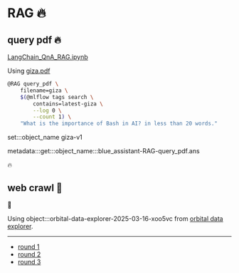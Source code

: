 # RAG 🔥

## query pdf 🔥

[LangChain_QnA_RAG.ipynb](../../../notebooks/LangChain_QnA_RAG-3.ipynb)

Using [giza.pdf](https://kamangir-public.s3.ca-central-1.amazonaws.com/giza-v1/giza.pdf)

```bash
@RAG query_pdf \
    filename=giza \
    $(@mlflow tags search \
        contains=latest-giza \
        --log 0 \
        --count 1) \
    "What is the importance of Bash in AI? in less than 20 words."
```

set:::object_name giza-v1

metadata:::get:::object_name:::blue_assistant-RAG-query_pdf.ans

🔥 

## web crawl 🚧

🚧

Using object:::orbital-data-explorer-2025-03-16-xoo5vc from [orbital data explorer](../../script/repository/orbital_data_explorer/docs/README.md).

---

- [round 1](./round-1.md)
- [round 2](./round-2.md)
- [round 3](./round-3.md)